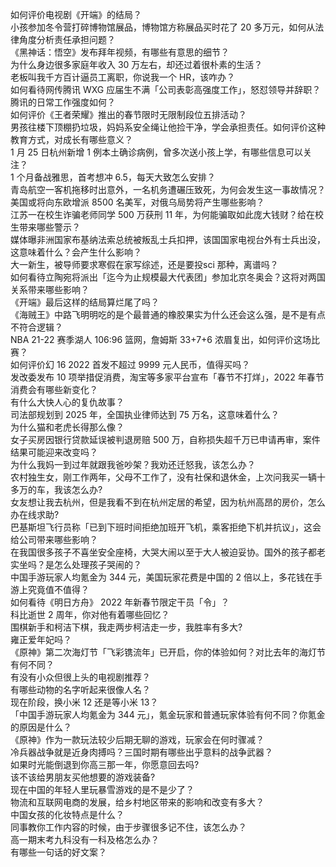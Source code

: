 如何评价电视剧《开端》的结局？  
小孩参加冬令营打碎博物馆展品，博物馆方称展品买时花了 20 多万元，如何从法律角度分析责任承担问题？  
《黑神话：悟空》发布拜年视频，有哪些有意思的细节？  
为什么身边很多家庭年收入 30 万左右，却还过着很朴素的生活？  
老板叫我千方百计逼员工离职，你说我一个 HR，该咋办？  
如何看待网传腾讯 WXG 应届生不满「公司表彰高强度工作」，怒怼领导并辞职？腾讯的日常工作强度如何？  
如何评价《王者荣耀》推出的春节限时无限制段位五排活动？  
男孩往楼下顶棚扔垃圾，妈妈系安全绳让他捡干净，学会承担责任。如何评价这种教育方式，对成长有哪些意义？  
1 月 25 日杭州新增 1 例本土确诊病例，曾多次送小孩上学，有哪些信息可以关注？  
1 个月备战雅思，首考想冲 6.5，每天大致怎么安排？  
青岛航空一客机拖移时出意外，一名机务遭碾压致死，为何会发生这一事故情况？  
美国或将向东欧增派 8500 名美军，对俄乌局势将产生哪些影响？  
江苏一在校生诈骗老师同学 500 万获刑 11 年，为何能骗取如此庞大钱财？给在校生带来哪些警示？  
媒体曝非洲国家布基纳法索总统被叛乱士兵扣押，该国国家电视台外有士兵出没，这意味着什么？会产生什么影响？  
大一新生，被导师要求寒假在家写综述，还是要投sci 那种，离谱吗？  
如何看待立陶宛将派出「迄今为止规模最大代表团」参加北京冬奥会？这将对两国关系带来哪些影响？  
《开端》最后这样的结局算烂尾了吗？  
《海贼王》中路飞明明吃的是个最普通的橡胶果实为什么还会这么强，是不是有点不符合逻辑？  
NBA 21-22 赛季湖人 106:96 篮网，詹姆斯 33+7+6 浓眉复出，如何评价这场比赛？  
如何评价幻 16 2022 首发不超过 9999 元人民币，值得买吗？  
发改委发布 10 项举措促消费，淘宝等多家平台宣布「春节不打烊」，2022 年春节消费会有哪些新变化？  
有什么大快人心的复仇故事？  
司法部规划到 2025 年，全国执业律师达到 75 万名，这意味着什么？  
为什么猫和老虎长得那么像？  
女子买房因银行贷款延误被判退房赔 500 万，自称损失超千万已申请再审，案件结果可能迎来改变吗？  
为什么我妈一到过年就跟我爸吵架？我劝还迁怒我，该怎么办？  
农村独生女，刚工作两年，父母不工作了，没有社保和退休金，上次问我买一辆十多万的车，我该怎么办?  
女友想让我去杭州，但是我看不到在杭州定居的希望，因为杭州高昂的房价，怎么办在线求助?  
巴基斯坦飞行员称「已到下班时间拒绝加班开飞机，乘客拒绝下机并抗议」，这会给公司带来哪些影响？  
在我国很多孩子不喜坐安全座椅，大哭大闹以至于大人被迫妥协。国外的孩子都老实坐吗？是怎么处理孩子哭闹的？  
中国手游玩家人均氪金为 344 元，美国玩家花费是中国的 2 倍以上，多花钱在手游上究竟值不值得？  
如何看待《明日方舟》 2022 年新春节限定干员「令」？  
科比逝世 2 周年，你对他有着哪些回忆？  
围棋新手和柯洁下棋，我走两步柯洁走一步，我胜率有多大?  
雍正爱年妃吗？  
《原神》第二次海灯节「飞彩镌流年」已开启，你的体验如何？对比去年的海灯节有何不同？  
有没有小众但很上头的电视剧推荐？  
有哪些动物的名字听起来很像人名？  
现在阶段，换小米 12 还是等小米 13？  
「中国手游玩家人均氪金为 344 元」，氪金玩家和普通玩家体验有何不同？你氪金的原因是什么？  
《原神》作为一款玩法较少后期无聊的游戏，玩家会在何时骤减？  
冷兵器战争就是近身肉搏吗？三国时期有哪些出乎意料的战争武器？  
如果时光能倒退到你高三那一年，你愿意回去吗?  
该不该给男朋友买他想要的游戏装备?  
现在中国的年轻人里玩暴雪游戏的是不是少了？  
物流和互联网电商的发展，给乡村地区带来的影响和改变有多大？  
中国女孩的化妆特点是什么？  
同事教你工作内容的时候，由于步骤很多记不住，该怎么办？  
高一期末考九科没有一科及格怎么办？  
有哪些一句话的好文案？  
